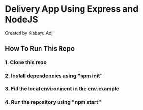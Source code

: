 # Delivery App Using Express and NodeJS

Created by Kisbayu Adji

## How To Run This Repo

### 1. Clone this repo
### 2. Install dependencies using "npm init"
### 3. Fill the local environment in the env.example
### 4. Run the repository using "npm start"
